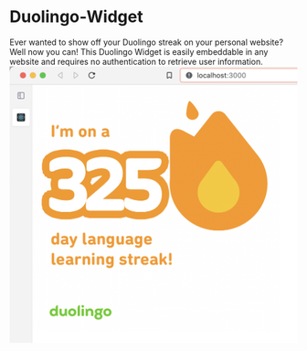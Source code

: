 # Duolingo-Widget

Ever wanted to show off your Duolingo streak on your personal website? Well now you can! This Duolingo Widget is easily embeddable in any website and requires no authentication to retrieve user information.
![Duolingo Widget In Action](https://github.com/0xPorkchops/Duolingo-Widget/blob/main/Preview.png?raw=true)
